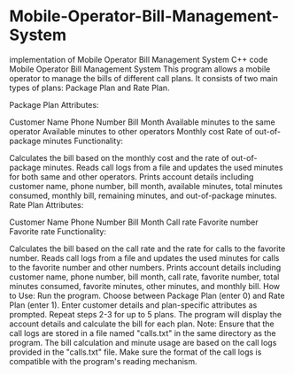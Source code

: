 # Mobile-Operator-Bill-Management-System
implementation of Mobile Operator Bill Management System C++ code
Mobile Operator Bill Management System
This program allows a mobile operator to manage the bills of different call plans. It consists of two main types of plans: Package Plan and Rate Plan.

Package Plan
Attributes:

Customer Name
Phone Number
Bill Month
Available minutes to the same operator
Available minutes to other operators
Monthly cost
Rate of out-of-package minutes
Functionality:

Calculates the bill based on the monthly cost and the rate of out-of-package minutes.
Reads call logs from a file and updates the used minutes for both same and other operators.
Prints account details including customer name, phone number, bill month, available minutes, total minutes consumed, monthly bill, remaining minutes, and out-of-package minutes.
Rate Plan
Attributes:

Customer Name
Phone Number
Bill Month
Call rate
Favorite number
Favorite rate
Functionality:

Calculates the bill based on the call rate and the rate for calls to the favorite number.
Reads call logs from a file and updates the used minutes for calls to the favorite number and other numbers.
Prints account details including customer name, phone number, bill month, call rate, favorite number, total minutes consumed, favorite minutes, other minutes, and monthly bill.
How to Use:
Run the program.
Choose between Package Plan (enter 0) and Rate Plan (enter 1).
Enter customer details and plan-specific attributes as prompted.
Repeat steps 2-3 for up to 5 plans.
The program will display the account details and calculate the bill for each plan.
Note:
Ensure that the call logs are stored in a file named "calls.txt" in the same directory as the program.
The bill calculation and minute usage are based on the call logs provided in the "calls.txt" file. Make sure the format of the call logs is compatible with the program's reading mechanism.
